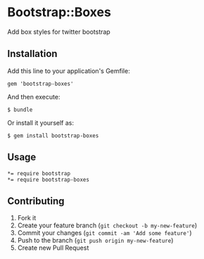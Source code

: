 # Bootstrap::Boxes

Add box styles for twitter bootstrap

## Installation

Add this line to your application's Gemfile:

    gem 'bootstrap-boxes'

And then execute:

    $ bundle

Or install it yourself as:

    $ gem install bootstrap-boxes

## Usage

    *= require bootstrap
    *= require bootstrap-boxes

## Contributing

1. Fork it
2. Create your feature branch (`git checkout -b my-new-feature`)
3. Commit your changes (`git commit -am 'Add some feature'`)
4. Push to the branch (`git push origin my-new-feature`)
5. Create new Pull Request

